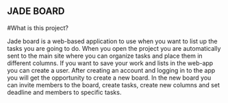 ## JADE BOARD ##

#What is this project?

Jade board is a web-based application to use when you want to list up the tasks you are going to do. When you open the project you are automatically sent to the main site where you can organize tasks and place them in different columns. If you want to save your work and lists in the web-app you can create a user. After creating an account and logging in to the app you will get the opportunity to create a new board. In the new board you can invite members to the board, create tasks, create new columns and set deadline and members to specific tasks.

